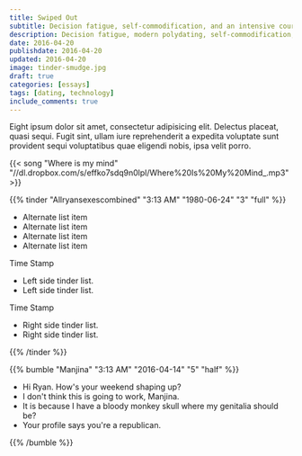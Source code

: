 ```yaml
---
title: Swiped Out
subtitle: Decision fatigue, self-commodification, and an intensive course in romantic cycnicism.
description: Decision fatigue, modern polydating, self-commodification, and an intensive course in romantic cycnicism.
date: 2016-04-20
publishdate: 2016-04-20
updated: 2016-04-20
image: tinder-smudge.jpg
draft: true
categories: [essays]
tags: [dating, technology]
include_comments: true
---
```


Eight ipsum dolor sit amet, consectetur adipisicing elit. Delectus placeat, quasi sequi. Fugit sint, ullam iure reprehenderit a expedita voluptate sunt provident sequi voluptatibus quae eligendi nobis, ipsa velit porro.

{{< song "Where is my mind" "//dl.dropbox.com/s/effko7sdq9n0lpl/Where%20Is%20My%20Mind_.mp3">}}


{{% tinder "Allryansexescombined" "3:13 AM" "1980-06-24" "3" "full" %}}
<ul class="split">
  <li>Alternate list item</li>
  <li>Alternate list item</li>
  <li>Alternate list item</li>
  <li>Alternate list item</li>
</ul>
<p>Time Stamp</p>
<ul class="left">
  <li>Left side tinder list.</li>
  <li>Left side tinder list.</li>
</ul>
<p>Time Stamp</p>
<ul class="right">
  <li>Right side tinder list.</li>
  <li>Right side tinder list.</li>
</ul>
{{% /tinder %}}

{{% bumble "Manjina" "3:13 AM" "2016-04-14" "5" "half" %}}
<ul class="split">
  <li>Hi Ryan. How's your weekend shaping up?</li>
  <li>I don't think this is going to work, Manjina.</li>
  <li>It is because I have a bloody monkey skull where my genitalia should be?</li>
  <li>Your profile says you're a republican.</li>
</ul>

{{% /bumble %}}


[^1]: An assessment she will likely change once reading my unforgiving description of her in this article.